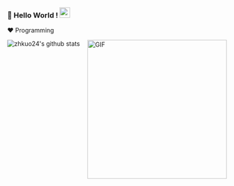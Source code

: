 ### 👋 Hello World !  <img src="https://github.com/TheDudeThatCode/TheDudeThatCode/blob/master/Assets/Earth.gif" width="24px">

  
:heart: Programming 


![zhkuo24's github stats](https://github-readme-stats.vercel.app/api?username=zhkuo24&show_icons=true&line_height=30)
 <img align="right" alt="GIF" src="https://media.giphy.com/media/836HiJc7pgzy8iNXCn/giphy.gif" width="320px" />

<!--
**zhkuo24/zhkuo24** is a ✨ _special_ ✨ repository because its `README.md` (this file) appears on your GitHub profile.

Here are some ideas to get you started:

- 🔭 I’m currently working on ...
- 🌱 I’m currently learning ...
- 👯 I’m looking to collaborate on ...
- 🤔 I’m looking for help with ...
- 💬 Ask me about ...
- 📫 How to reach me: ...
- 😄 Pronouns: ...
- ⚡ Fun fact: ...
-->

